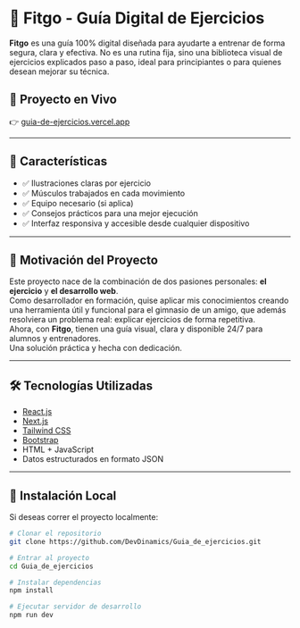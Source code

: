 # 💪 Fitgo - Guía Digital de Ejercicios

**Fitgo** es una guía 100% digital diseñada para ayudarte a entrenar de forma segura, clara y efectiva. No es una rutina fija, sino una biblioteca visual de ejercicios explicados paso a paso, ideal para principiantes o para quienes desean mejorar su técnica.

## 🚀 Proyecto en Vivo

👉 [guia-de-ejercicios.vercel.app](https://guia-de-ejercicios.vercel.app/)

---

## 📌 Características

- ✅ Ilustraciones claras por ejercicio
- ✅ Músculos trabajados en cada movimiento
- ✅ Equipo necesario (si aplica)
- ✅ Consejos prácticos para una mejor ejecución
- ✅ Interfaz responsiva y accesible desde cualquier dispositivo

---

## 🧠 Motivación del Proyecto

Este proyecto nace de la combinación de dos pasiones personales: **el ejercicio** y **el desarrollo web**.  
Como desarrollador en formación, quise aplicar mis conocimientos creando una herramienta útil y funcional para el gimnasio de un amigo, que además resolviera un problema real: explicar ejercicios de forma repetitiva.  
Ahora, con **Fitgo**, tienen una guía visual, clara y disponible 24/7 para alumnos y entrenadores.  
Una solución práctica y hecha con dedicación.

---

## 🛠️ Tecnologías Utilizadas

- [React.js](https://reactjs.org/)
- [Next.js](https://nextjs.org/)
- [Tailwind CSS](https://tailwindcss.com/)
- [Bootstrap](https://getbootstrap.com/)
- HTML + JavaScript
- Datos estructurados en formato JSON

---

## 🧪 Instalación Local

Si deseas correr el proyecto localmente:

```bash
# Clonar el repositorio
git clone https://github.com/DevDinamics/Guia_de_ejercicios.git

# Entrar al proyecto
cd Guia_de_ejercicios

# Instalar dependencias
npm install

# Ejecutar servidor de desarrollo
npm run dev
